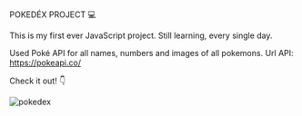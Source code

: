 POKEDÉX PROJECT 💻

This is my first ever JavaScript project. Still learning, every single day.

Used Poké API for all names, numbers and images of all pokemons.
Url API: https://pokeapi.co/

Check it out! 👇

![pokedex](https://github.com/pedrofsmartins3/pokedex/assets/148903655/890faab6-ddb9-4276-bc8e-b4572cfa91a6)
